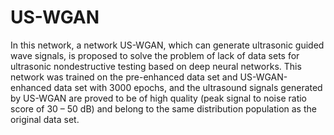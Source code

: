 # US-WGAN
In this network, a network US-WGAN, which can generate ultrasonic guided wave signals, is proposed to solve the problem of lack of data sets for ultrasonic nondestructive testing based on deep neural networks. This network was trained on the pre-enhanced data set and US-WGAN-enhanced data set with 3000 epochs, and the ultrasound signals generated by US-WGAN are proved to be of high quality (peak signal to noise ratio score of 30 – 50 dB) and belong to the same distribution population as the original data set.
